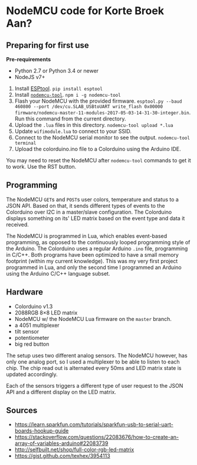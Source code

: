 # NodeMCU code for Korte Broek Aan?

## Preparing for first use

**Pre-requirements**

- Python 2.7 or Python 3.4 or newer
- NodeJS v7+

1. Install [ESPtool](https://github.com/espressif/esptool). `pip install esptool`
2. Install [`nodemcu-tool`](https://www.npmjs.com/package/nodemcu-tool). `npm i -g nodemcu-tool`
3. Flash your NodeMCU with the provided firmware.
   `esptool.py --baud 460800 --port /dev/cu.SLAB_USBtoUART write_flash 0x00000 firmware/nodemcu-master-11-modules-2017-05-03-14-31-30-integer.bin`. Run this command from the current directory.
4. Upload the `.lua` files in this directory. `nodemcu-tool upload *.lua`
5. Update `wifimodule.lua` to connect to your SSID.
6. Connect to the NodeMCU serial monitor to see the output. `nodemcu-tool terminal`
7. Upload the colorduino.ino file to a Colorduino using the Arduino IDE.

You may need to reset the NodeMCU after `nodemcu-tool` commands to get it to work. Use the RST button.

## Programming

The NodeMCU `GET`s and `POST`s user colors, temperature and status to a JSON API. Based on that, it sends different types of events to the Colorduino over I2C in a master/slave configuration. The Colorduino displays something on its' LED matrix based on the event type and data it received.

The NodeMCU is programmed in Lua, which enables event-based programming, as opposed to the continuously looped programming style of the Arduino. The Colorduino uses a regular Arduino `.ino` file, programming in C/C++. Both programs have been optimized to have a small memory footprint (within my current knowledge). This was my very first project programmed in Lua, and only the second time I programmed an Arduino using the Arduino C/C++ language subset.

## Hardware

- Colorduino v1.3
- 2088RGB 8&times;8 LED matrix
- NodeMCU w/ the NodeMCU Lua firmware on the `master` branch.
- a 4051 multiplexer
- tilt sensor
- potentiometer
- big red button

The setup uses two different analog sensors. The NodeMCU however, has only one analog port, so I used a multiplexer to be able to listen to each chip. The chip read out is alternated every 50ms and LED matrix state is updated accordingly.

Each of the sensors triggers a different type of user request to the JSON API and a different display on the LED matrix.

## Sources

- https://learn.sparkfun.com/tutorials/sparkfun-usb-to-serial-uart-boards-hookup-guide
- https://stackoverflow.com/questions/22083676/how-to-create-an-array-of-variables-arduino#22083739
- http://selfbuilt.net/shop/full-color-rgb-led-matrix
- https://gist.github.com/texhex/3954113
